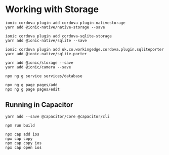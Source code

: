 # Working with Storage

    ionic cordova plugin add cordova-plugin-nativestorage
    yarn add @ionic-native/native-storage --save

    ionic cordova plugin add cordova-sqlite-storage
    yarn add @ionic-native/sqlite --save

    ionic cordova plugin add uk.co.workingedge.cordova.plugin.sqliteporter
    yarn add @ionic-native/sqlite-porter

    yarn add @ionic/storage --save
    yarn add @ionic/camera --save

    npx ng g service services/database

    npx ng g page pages/add
    npx ng g page pages/edit

## Running in Capacitor

    yarn add --save @capacitor/core @capacitor/cli

    npm run build

    npx cap add ios
    npx cap copy
    npx cap copy ios
    npx cap open ios
